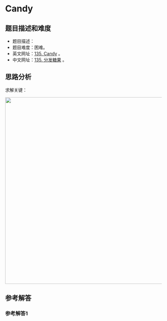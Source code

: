# Candy

## 题目描述和难度
+ 题目描述：
+ 题目难度：困难。
+ 英文网址：[135. Candy](https://leetcode.com/problems/candy/description/)  。
+ 中文网址：[135. 分发糖果](https://leetcode-cn.com/problems/candy/description/)  。
## 思路分析
求解关键：

<img src="https://liweiwei1419.github.io/images/leetcode-solution/" width="600">

## 参考解答
### 参考解答1

```java

```